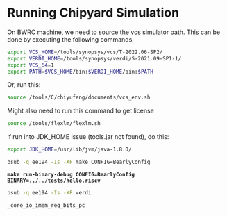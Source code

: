 # Running Chipyard Simulation

On BWRC machine, we need to source the vcs simulator path. This can be done by executing the following commands.

```bash
export VCS_HOME=/tools/synopsys/vcs/T-2022.06-SP2/
export VERDI_HOME=/tools/synopsys/verdi/S-2021.09-SP1-1/
export VCS_64=1
export PATH=$VCS_HOME/bin:$VERDI_HOME/bin:$PATH
```

Or, run this:

```bash
source /tools/C/chiyufeng/documents/vcs_env.sh
```



Might also need to run this command to get license

```bash
source /tools/flexlm/flexlm.sh
```



if run into JDK\_HOME issue (tools.jar not found), do this:

```bash
export JDK_HOME=/usr/lib/jvm/java-1.8.0/
```



```bash
bsub -q ee194 -Is -XF make CONFIG=BearlyConfig
```

<pre class="language-bash"><code class="lang-bash"><strong>make run-binary-debug CONFIG=BearlyConfig BINARY=../../tests/hello.riscv
</strong></code></pre>

```bash
bsub -q ee194 -Is -XF verdi
```



```systemverilog
_core_io_imem_req_bits_pc
```









